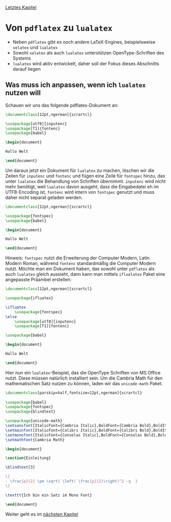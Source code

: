 [Letztes Kapitel](Kapitel13.md)

# Von ``pdflatex`` zu ``lualatex``

* Neben ``pdflatex`` gibt es noch andere LaTeX-Engines, beispielsweise ``xelatex`` und ``lualatex``
* Sowohl ``xelatex`` als auch ``lualatex`` unterstützen OpenType-Schriften des Systems
* ``lualatex`` wird aktiv entwickelt, daher soll der Fokus dieses Abschnitts darauf liegen


## Was muss ich anpassen, wenn ich ``lualatex`` nutzen will

Schauen wir uns das folgende pdflatex-Dokument an:

```latex
\documentclass[12pt,ngerman]{scrartcl}

\usepackage[utf8]{inputenc}
\usepackage[T1]{fontenc}
\usepackage{babel}

\begin{document}

Hallo Welt

\end{document}
```

Um daraus jetzt ein Dokument für ``lualatex`` zu machen, löschen wir die Zeilen für ``inputenc``  und ``fontenc`` und fügen eine Zeile für ``fontspec`` hinzu, das unter ``lualatex`` die Behandlung von Schriften übernimmt. ``inputenc`` wird nicht mehr benötigt, weil ``lualatex`` davon ausgeht, dass die Eingabedatei eh im UTF8-Encoding ist, ``fontenc`` wird intern von ``fontspec`` genutzt und muss daher nicht separat geladen werden. 

```latex
\documentclass[12pt,ngerman]{scrartcl}

\usepackage{fontspec}
\usepackage{babel}

\begin{document}

Hallo Welt

\end{document}
```

Hinweis: ``fontspec`` nutzt die Erweiterung der Computer Modern, Latin Modern Roman, während ``fontenc`` standardmäßig die Computer Modern nutzt. Möchte man ein Dokument haben, das sowohl unter ``pdflatex`` als auch ``lualatex`` gleich aussieht, dann kann man mittels ``iflualatex`` Paket eine angepasste Präambel erstellen:


```latex
\documentclass[12pt,ngerman]{scrartcl}

\usepackage{ifluatex}

\ifluatex 
    \usepackage{fontspec}
\else
    \usepackage[utf8]{inputenc}
    \usepackage[T1]{fontenc}

\usepackage{babel}

\begin{document}

Hallo Welt

\end{document}
```


Hier nun ein ``lualatex``-Beispiel, das die OpenType Schriften von MS Office nutzt. Diese müssen natürlich installiert sein. Um die Cambria Math für den mathematischen Satz nutzen zu können, laden wir das ``unicode-math`` Paket.

```latex
\documentclass[parskip=half,fontsize=12pt,ngerman]{scrartcl}
 
\usepackage{babel}
\usepackage{fontspec}
\usepackage{blindtext}

\usepackage{unicode-math}
\setsansfont[ItalicFont={Cambria Italic},BoldFont={Cambria Bold},BoldItalicFont={Cambria Bold Italic}]{Cambria}
\setmainfont[ItalicFont={Calibri Italic},BoldFont={Calibri Bold},BoldItalicFont={Calibri Bold Italic}]{Calibri}
\setmonofont[ItalicFont={Consolas Italic},BoldFont={Consolas Bold},BoldItalicFont={Consolas Bold Italic}]{Consolas}
\setmathfont{Cambria Math}

\begin{document}

\section{Einleitung}

\blindtext[3]

\[
- \frac{p}{2} \pm \sqrt{ \left( \frac{p}{2}\right)^2 -q  }
\]

\texttt{Ich bin ein Satz im Mono Font}

\end{document}
```

Weiter geht es im [nächsten Kapitel](Kapitel5.md)
